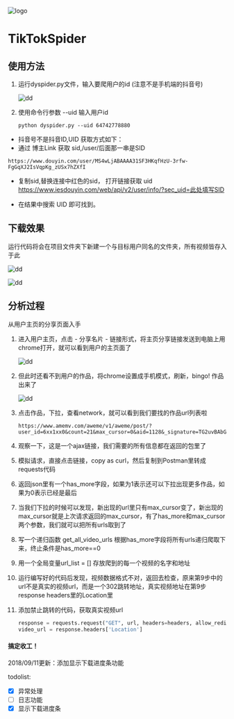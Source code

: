 ![logo](https://github.com/lfykid/TikTokSpider/raw/master/pics/logo.jpg)

# TikTokSpider
## 使用方法

1. 运行dyspider.py文件，输入要爬用户的id  (注意不是手机端的抖音号)

   ![dd](https://github.com/lfykid/TikTokSpider/raw/master/pics/desc.png)

2. 使用命令行参数 --uid 输入用户id

   ```shell
   python dyspider.py --uid 64742778880
   ```

- 抖音号不是抖音ID,UID 获取方式如下：
- 通过 博主Link 获取 sid,/user/后面那一串是SID

```
https://www.douyin.com/user/MS4wLjABAAAA31SF3HKqfHzU-3rfw-FgGqXJ2IsVqpKg_zUSx7hZXfI
```

- 复制sid,替换连接中红色的sid， 打开链接获取 uid
https://www.iesdouyin.com/web/api/v2/user/info/?sec_uid=此处填写SID

- 在结果中搜索 UID 即可找到。

## 下载效果

运行代码将会在项目文件夹下新建一个与目标用户同名的文件夹，所有视频皆存入于此

![dd](https://github.com/lfykid/TikTokSpider/raw/master/pics/video.png)

![dd](https://github.com/lfykid/LagouSpider/raw/master/lines/bird.jpg)

## 分析过程

从用户主页的分享页面入手

1. 进入用户主页，点击 - 分享名片 - 链接形式，将主页分享链接发送到电脑上用chrome打开，就可以看到用户的主页面了

   ![dd](https://github.com/lfykid/TikTokSpider/raw/master/pics/Screenshot.png)

2. 但此时还看不到用户的作品，将chrome设置成手机模式，刷新，bingo! 作品出来了

   ![dd](https://github.com/lfykid/TikTokSpider/raw/master/pics/pc.png)

3. 点击作品，下拉，查看network，就可以看到我们要找的作品url列表啦

   ```
   https://www.amemv.com/aweme/v1/aweme/post/?user_id=6xx1xx0&count=21&max_cursor=0&aid=1128&_signature=TG2uvBAbGAHzG19a.rniF0xtrq&dytk=14d65256b82dd042058b0eca9f85461b
   ```

4. 观察一下，这是一个ajax链接，我们需要的所有信息都在返回的包里了

5. 模拟请求，直接点击链接，copy as curl，然后复制到Postman里转成requests代码

6. 返回json里有一个has_more字段，如果为1表示还可以下拉出现更多作品，如果为0表示已经是最后

7. 当我们下拉的时候可以发现，新出现的url里只有max_cursor变了，新出现的max_cursor就是上次请求返回的max_cursor，有了has_more和max_cursor两个参数，我们就可以把所有urls取到了

8. 写一个递归函数 get_all_video_urls 根据has_more字段将所有urls递归爬取下来，终止条件是has_more==0

9. 用一个全局变量url_list = [] 存放爬到的每一个视频的名字和地址

10. 运行编写好的代码后发现，视频数据格式不对，返回去检查，原来第9步中的url不是真实的视频url，而是一个302跳转地址，真实视频地址在第9步response headers里的Location里

11. 添加禁止跳转的代码，获取真实视频url

    ```python
    response = requests.request("GET", url, headers=headers, allow_redirects=False)
    video_url = response.headers['Location']
    ```



#### 搞定收工！



2018/09/11更新：添加显示下载进度条功能 



todolist:

- [x] 异常处理
- [ ] 日志功能
- [x] 显示下载进度条